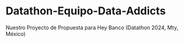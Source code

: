 # Datathon-Equipo-Data-Addicts
Nuestro Proyecto de Propuesta para Hey Banco (Datathon 2024, Mty, México)
